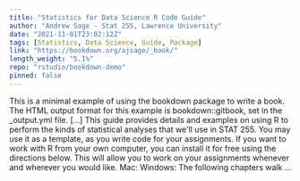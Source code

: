 ```yaml
---
title: "Statistics for Data Science R Code Guide"
author: "Andrew Sage - Stat 255, Lawrence University"
date: "2021-11-01T23:02:12Z"
tags: [Statistics, Data Science, Guide, Package]
link: "https://bookdown.org/ajsage/_book/"
length_weight: "5.1%"
repo: "rstudio/bookdown-demo"
pinned: false
---
```


This is a minimal example of using the bookdown package to write a book. The HTML output format for this example is bookdown::gitbook, set in the _output.yml file. [...] This guide provides details and examples on using R to perform the kinds of statistical analyses that we'll use in STAT 255. You may use it as a template, as you write code for your assignments. If you want to work with R from your own computer, you can install it for free using the directions below. This will allow you to work on your assignments whenever and wherever you would like. Mac: Windows: The following chapters walk  ...
